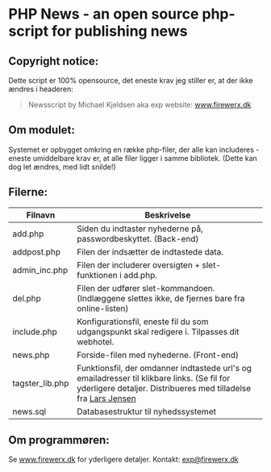 # PHP News - an open source php-script for publishing news

## Copyright notice:
Dette script er 100% opensource, det eneste krav jeg stiller er, at der ikke ændres i headeren:

> Newsscript by Michael Kjeldsen aka exp
> website: www.firewerx.dk

## Om modulet:
Systemet er opbygget omkring en række php-filer, der alle kan includeres - eneste umiddelbare krav er, at alle filer ligger i samme bibliotek. (Dette kan dog let ændres, med lidt snilde!)

## Filerne:
Filnavn|Beskrivelse
-------|-----------
add.php|Siden du indtaster nyhederne på, passwordbeskyttet. (Back-end)
addpost.php|Filen der indsætter de indtastede data.
admin_inc.php|Filen der includerer oversigten + slet-funktionen i add.php.
del.php|Filen der udfører slet-kommandoen. (Indlæggene slettes ikke, de fjernes bare fra online-listen)
include.php|Konfigurationsfil, eneste fil du som udgangspunkt skal redigere i. Tilpasses dit webhotel.
news.php|Forside-filen med nyhederne. (Front-end)
tagster_lib.php|Funktionsfil, der omdanner indtastede url's og emailadresser til klikbare links. (Se fil for yderligere detaljer. Distribueres med tilladelse fra [Lars Jensen]([www.ljweb.biz)
news.sql|Databasestruktur til nyhedssystemet

## Om programmøren:
Se www.firewerx.dk for yderligere detaljer.
Kontakt: exp@firewerx.dk
